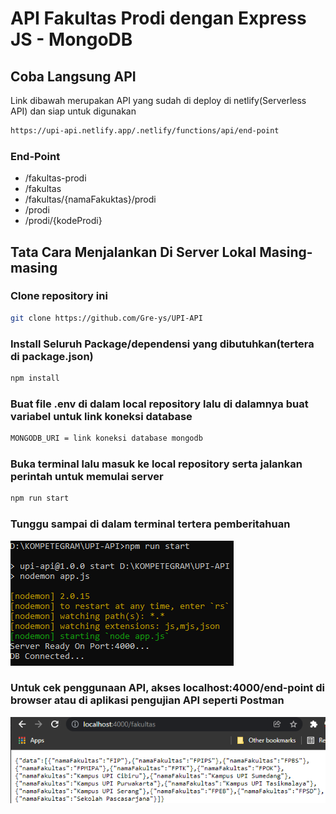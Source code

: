 # **API Fakultas Prodi dengan Express JS - MongoDB**

## **Coba Langsung API**
Link dibawah merupakan API yang sudah di deploy di netlify(Serverless API) dan siap untuk digunakan
```bash
https://upi-api.netlify.app/.netlify/functions/api/end-point
```
### End-Point
- /fakultas-prodi
- /fakultas
- /fakultas/{namaFakuktas}/prodi
- /prodi
- /prodi/{kodeProdi}

## **Tata Cara Menjalankan Di Server Lokal Masing-masing**
### Clone repository ini
```bash
git clone https://github.com/Gre-ys/UPI-API
```
###  Install Seluruh Package/dependensi yang dibutuhkan(tertera di package.json)
```bash
npm install
```
### Buat file .env di dalam local repository lalu di dalamnya buat variabel untuk link koneksi database
```bash
MONGODB_URI = link koneksi database mongodb
```
### Buka terminal lalu masuk ke local repository serta jalankan perintah untuk memulai server
```bash
npm run start
```
### Tunggu sampai di dalam terminal tertera pemberitahuan
![pemberitahuan](img/pemberitahuan.PNG)
### Untuk cek penggunaan API, akses localhost:4000/end-point di browser atau di aplikasi pengujian API seperti Postman
![testAPI](img/testAPI.PNG)


